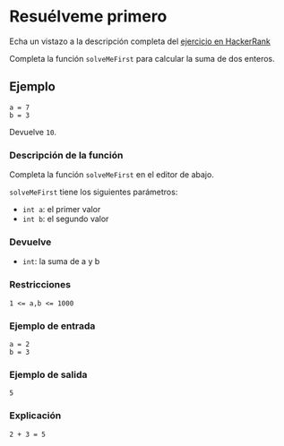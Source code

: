 # Resuélveme primero

Echa un vistazo a la descripción completa del [ejercicio en HackerRank](https://www.hackerrank.com/challenges/a-very-big-sum)

Completa la función `solveMeFirst` para calcular la suma de dos enteros.

## Ejemplo

```
a = 7
b = 3
```

Devuelve `10`.

### Descripción de la función

Completa la función `solveMeFirst` en el editor de abajo.

`solveMeFirst` tiene los siguientes parámetros:

- `int a`: el primer valor
- `int b`: el segundo valor

### Devuelve

- `int`: la suma de a y b

### Restricciones

`1 <= a,b <= 1000`

### Ejemplo de entrada

```
a = 2
b = 3
```

### Ejemplo de salida

```
5
```

### Explicación

`2 + 3 = 5`